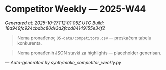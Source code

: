 # Competitor Weekly — 2025-W44

_Generated at: 2025-10-27T12:01:05Z UTC_
_Build: 18a949fc924cbdbc80de3d2fccd84149155e34f2_

> Nema pronađenog `05-data/competitors.csv` — preskačem tabelu konkurenta.

> Nema pronađenih JSON stavki za highlights — placeholder generisan.

—
_Auto-generated by synth/make_competitor_weekly.py_